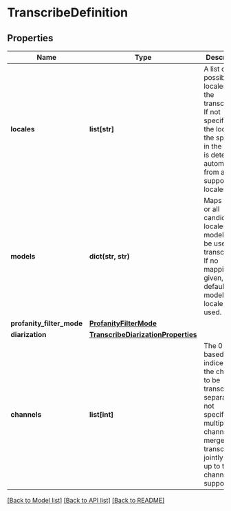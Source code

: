 # TranscribeDefinition

## Properties
Name | Type | Description | Notes
------------ | ------------- | ------------- | -------------
**locales** | **list[str]** | A list of possible locales for the transcription. If not specified, the locale of the speech in the audio is detected automatically from all supported locales. | [optional] 
**models** | **dict(str, str)** | Maps some or all candidate locales to a model URI to be used for transcription. If no mapping is given, the default model for the locale is used. | [optional] 
**profanity_filter_mode** | [**ProfanityFilterMode**](ProfanityFilterMode.md) |  | [optional] 
**diarization** | [**TranscribeDiarizationProperties**](TranscribeDiarizationProperties.md) |  | [optional] 
**channels** | **list[int]** | The 0-based indices of the channels to be transcribed separately. If not specified, multiple channels are merged and transcribed jointly. Only up to two channels are supported. | [optional] 

[[Back to Model list]](../README.md#documentation-for-models) [[Back to API list]](../README.md#documentation-for-api-endpoints) [[Back to README]](../README.md)


